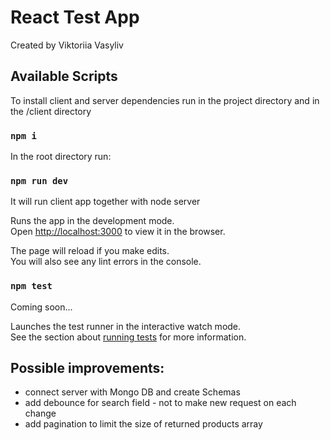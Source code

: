 # React Test App

Created by Viktoriia Vasyliv

## Available Scripts
To install client and server dependencies run 
in the project directory and in the /client directory 
### `npm i`


In the root directory run:
### `npm run dev`
It will run client app together with node server 


Runs the app in the development mode.\
Open [http://localhost:3000](http://localhost:3000) to view it in the browser.

The page will reload if you make edits.\
You will also see any lint errors in the console.



### `npm test`
Coming soon...

Launches the test runner in the interactive watch mode.\
See the section about [running tests](https://facebook.github.io/create-react-app/docs/running-tests) for more information.

## Possible improvements:
- connect server with Mongo DB and create Schemas
- add debounce for search field - not to make new request on each change
- add pagination to limit the size of returned products array


